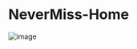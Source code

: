 # NeverMiss-Home


![image](https://github.com/bragadz/NeverMiss-Home/assets/65302648/4d76ca69-d9a6-4067-917a-fc2bdf04d161)
